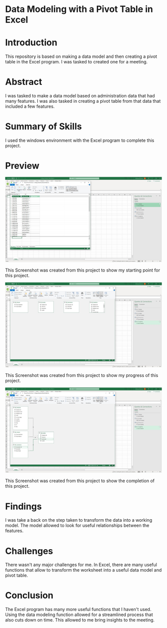 # Data Modeling with a Pivot Table in Excel

# Introduction
This repository is based on making a data model and then creating a pivot table in the Excel program. I was tasked to created one for a meeting.

# Abstract
I was tasked to make a data model based on administration data that had many features. I was also tasked in creating a pivot table from that data that included a few features.


# Summary of Skills
I used the windows environment with the Excel program to complete this project.


# Preview

![Preview of part one.](https://github.com/micgonzalez/Data-Modeling-in-Excel/blob/main/excel_data_model/excel_data_model_02.jpg)

This Screenshot was created from this project to show my starting point for this project.

![Preview of part two.](https://github.com/micgonzalez/Data-Modeling-in-Excel/blob/main/excel_data_model/excel_data_model_03.jpg)

This Screenshot was created from this project to show my progress of this project.

![Preview of part three.](https://github.com/micgonzalez/Data-Modeling-in-Excel/blob/main/excel_data_model/excel_data_model_04.jpg)

This Screenshot was created from this project to show the completion of this project.


# Findings
I was take a back on the step taken to transform the data into a working model. The model allowed to look for useful relationships between the features. 

# Challenges
There wasn't any major challenges for me. In Excel, there are many useful functions that allow to transform the worksheet into a useful data model and pivot table.

# Conclusion
The Excel program has many more useful functions that I haven't used. Using the data modeling function allowed for a streamlined process that also cuts down on time. This allowed to me bring insights to the meeting. 
